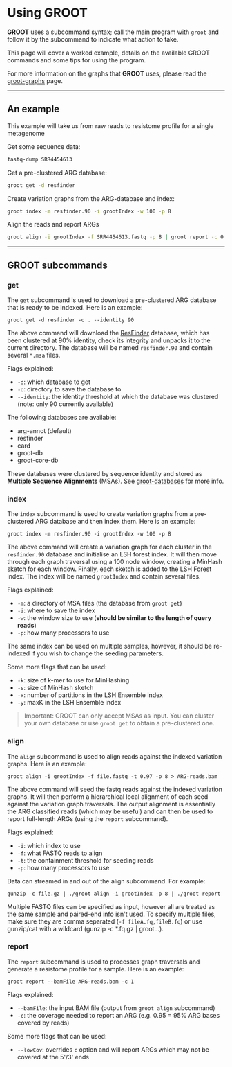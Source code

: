 # Using GROOT

**GROOT** uses a subcommand syntax; call the main program with `groot` and follow it by the subcommand to indicate what action to take.

This page will cover a worked example, details on the available GROOT commands and some tips for using the program.

For more information on the graphs that **GROOT** uses, please read the [groot-graphs](https://groot-documentation.readthedocs.io/en/latest/groot-graphs.html) page.

---

## An example

This example will take us from raw reads to resistome profile for a single metagenome

Get some sequence data:

```sh
fastq-dump SRR4454613
```

Get a pre-clustered ARG database:

```sh
groot get -d resfinder
```

Create variation graphs from the ARG-database and index:

```sh
groot index -m resfinder.90 -i grootIndex -w 100 -p 8
```

Align the reads and report ARGs

```sh
groot align -i grootIndex -f SRR4454613.fastq -p 8 | groot report -c 0.95
```

---

## GROOT subcommands

### get

The `get` subcommand is used to download a pre-clustered ARG database that is ready to be indexed. Here is an example:

```
groot get -d resfinder -o . --identity 90
```

The above command will download the [ResFinder](https://cge.cbs.dtu.dk/services/ResFinder/) database, which has been clustered at 90% identity, check its integrity and unpacks it to the current directory. The database will be named `resfinder.90` and contain several `*.msa` files.

Flags explained:

- `-d`: which database to get
- `-o`: directory to save the database to
- `--identity`: the identity threshold at which the database was clustered (note: only 90 currently available)

The following databases are available:

- arg-annot (default)
- resfinder
- card
- groot-db
- groot-core-db

These databases were clustered by sequence identity and stored as **Multiple Sequence Alignments** (MSAs). See [groot-databases](https://groot-documentation.readthedocs.io/en/latest/groot-databases.html) for more info.

### index

The `index` subcommand is used to create variation graphs from a pre-clustered ARG database and then index them. Here is an example:

```
groot index -m resfinder.90 -i grootIndex -w 100 -p 8
```

The above command will create a variation graph for each cluster in the `resfinder.90` database and initialise an LSH forest index. It will then move through each graph traversal using a 100 node window, creating a MinHash sketch for each window. Finally, each sketch is added to the LSH Forest index. The index will be named `grootIndex` and contain several files.

Flags explained:

- `-m`: a directory of MSA files (the database from `groot get`)
- `-i`: where to save the index
- `-w`: the window size to use (**should be similar to the length of query reads**)
- `-p`: how many processors to use

The same index can be used on multiple samples, however, it should be re-indexed if you wish to change the seeding parameters.

Some more flags that can be used:

- `-k`: size of k-mer to use for MinHashing
- `-s`: size of MinHash sketch
- `-x`: number of partitions in the LSH Ensemble index
- `-y`: maxK in the LSH Ensemble index

> Important: GROOT can only accept MSAs as input. You can cluster your own database or use `groot get` to obtain a pre-clustered one.

### align

The `align` subcommand is used to align reads against the indexed variation graphs. Here is an example:

```
groot align -i grootIndex -f file.fastq -t 0.97 -p 8 > ARG-reads.bam
```

The above command will seed the fastq reads against the indexed variation graphs. It will then perform a hierarchical local alignment of each seed against the variation graph traversals. The output alignment is essentially the ARG classified reads (which may be useful) and can then be used to report full-length ARGs (using the `report` subcommand).

Flags explained:

- `-i`: which index to use
- `-f`: what FASTQ reads to align
- `-t`: the containment threshold for seeding reads
- `-p`: how many processors to use

Data can streamed in and out of the align subcommand. For example:

```
gunzip -c file.gz | ./groot align -i grootIndex -p 8 | ./groot report
```

Multiple FASTQ files can be specified as input, however all are treated as the same sample and paired-end info isn't used. To specify multiple files, make sure they are comma separated (`-f fileA.fq,fileB.fq`) or use gunzip/cat with a wildcard (gunzip -c \*.fq.gz | groot...).

### report

The `report` subcommand is used to processes graph traversals and generate a resistome profile for a sample. Here is an example:

```
groot report --bamFile ARG-reads.bam -c 1
```

Flags explained:

- `--bamFile`: the input BAM file (output from `groot align` subcommand)
- `-c`: the coverage needed to report an ARG (e.g. 0.95 = 95% ARG bases covered by reads)

Some more flags that can be used:

- `--lowCov`: overrides `c` option and will report ARGs which may not be covered at the 5'/3' ends
